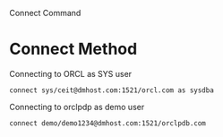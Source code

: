 Connect Command

# Connect Method

Connecting to ORCL as SYS user 

```
connect sys/ceit@dmhost.com:1521/orcl.com as sysdba
```



Connecting to orclpdp as demo user


```
connect demo/demo1234@dmhost.com:1521/orclpdb.com
```